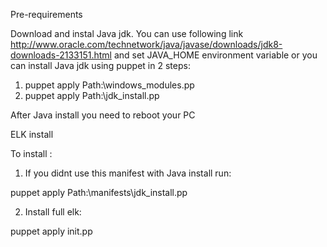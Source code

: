 Pre-requirements

Download and instal Java jdk. You can use following link http://www.oracle.com/technetwork/java/javase/downloads/jdk8-downloads-2133151.html and 
set JAVA_HOME environment variable
or you can install Java jdk using puppet in 2 steps:

1. puppet apply Path:\windows_modules.pp
2. puppet apply Path:\jdk_install.pp

After Java install you need to reboot your PC

ELK install

To install :

1. If you didnt use this manifest with Java install run:

puppet apply Path:\manifests\jdk_install.pp

2. Install full elk:

puppet apply init.pp




